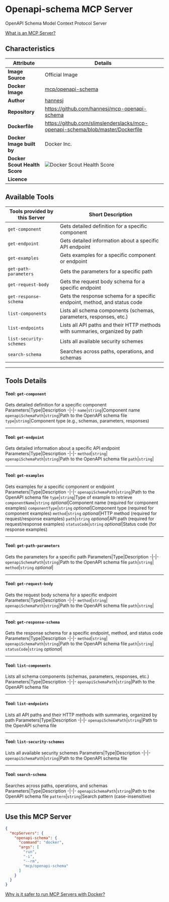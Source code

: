 # Openapi-schema MCP Server

OpenAPI Schema Model Context Protocol Server

[What is an MCP Server?](https://www.anthropic.com/news/model-context-protocol)

## Characteristics
Attribute|Details|
|-|-|
**Image Source**|Official Image
**Docker Image**|[mcp/openapi-schema](https://hub.docker.com/repository/docker/mcp/openapi-schema)
**Author**|[hannesj](https://github.com/hannesj)
**Repository**|https://github.com/hannesj/mcp-openapi-schema
**Dockerfile**|https://github.com/slimslenderslacks/mcp-openapi-schema/blob/master/Dockerfile
**Docker Image built by**|Docker Inc.
**Docker Scout Health Score**| ![Docker Scout Health Score](https://api.scout.docker.com/v1/policy/insights/org-image-score/badge/mcp/openapi-schema)
**Licence**|

## Available Tools
Tools provided by this Server|Short Description
-|-
`get-component`|Gets detailed definition for a specific component|
`get-endpoint`|Gets detailed information about a specific API endpoint|
`get-examples`|Gets examples for a specific component or endpoint|
`get-path-parameters`|Gets the parameters for a specific path|
`get-request-body`|Gets the request body schema for a specific endpoint|
`get-response-schema`|Gets the response schema for a specific endpoint, method, and status code|
`list-components`|Lists all schema components (schemas, parameters, responses, etc.)|
`list-endpoints`|Lists all API paths and their HTTP methods with summaries, organized by path|
`list-security-schemes`|Lists all available security schemes|
`search-schema`|Searches across paths, operations, and schemas|

---
## Tools Details

#### Tool: **`get-component`**
Gets detailed definition for a specific component
Parameters|Type|Description
-|-|-
`name`|`string`|Component name
`openapiSchemaPath`|`string`|Path to the OpenAPI schema file
`type`|`string`|Component type (e.g., schemas, parameters, responses)

---
#### Tool: **`get-endpoint`**
Gets detailed information about a specific API endpoint
Parameters|Type|Description
-|-|-
`method`|`string`|
`openapiSchemaPath`|`string`|Path to the OpenAPI schema file
`path`|`string`|

---
#### Tool: **`get-examples`**
Gets examples for a specific component or endpoint
Parameters|Type|Description
-|-|-
`openapiSchemaPath`|`string`|Path to the OpenAPI schema file
`type`|`string`|Type of example to retrieve
`componentName`|`string` *optional*|Component name (required for component examples)
`componentType`|`string` *optional*|Component type (required for component examples)
`method`|`string` *optional*|HTTP method (required for request/response examples)
`path`|`string` *optional*|API path (required for request/response examples)
`statusCode`|`string` *optional*|Status code (for response examples)

---
#### Tool: **`get-path-parameters`**
Gets the parameters for a specific path
Parameters|Type|Description
-|-|-
`openapiSchemaPath`|`string`|Path to the OpenAPI schema file
`path`|`string`|
`method`|`string` *optional*|

---
#### Tool: **`get-request-body`**
Gets the request body schema for a specific endpoint
Parameters|Type|Description
-|-|-
`method`|`string`|
`openapiSchemaPath`|`string`|Path to the OpenAPI schema file
`path`|`string`|

---
#### Tool: **`get-response-schema`**
Gets the response schema for a specific endpoint, method, and status code
Parameters|Type|Description
-|-|-
`method`|`string`|
`openapiSchemaPath`|`string`|Path to the OpenAPI schema file
`path`|`string`|
`statusCode`|`string` *optional*|

---
#### Tool: **`list-components`**
Lists all schema components (schemas, parameters, responses, etc.)
Parameters|Type|Description
-|-|-
`openapiSchemaPath`|`string`|Path to the OpenAPI schema file

---
#### Tool: **`list-endpoints`**
Lists all API paths and their HTTP methods with summaries, organized by path
Parameters|Type|Description
-|-|-
`openapiSchemaPath`|`string`|Path to the OpenAPI schema file

---
#### Tool: **`list-security-schemes`**
Lists all available security schemes
Parameters|Type|Description
-|-|-
`openapiSchemaPath`|`string`|Path to the OpenAPI schema file

---
#### Tool: **`search-schema`**
Searches across paths, operations, and schemas
Parameters|Type|Description
-|-|-
`openapiSchemaPath`|`string`|Path to the OpenAPI schema file
`pattern`|`string`|Search pattern (case-insensitive)

---
## Use this MCP Server

```json
{
  "mcpServers": {
    "openapi-schema": {
      "command": "docker",
      "args": [
        "run",
        "-i",
        "--rm",
        "mcp/openapi-schema"
      ]
    }
  }
}
```

[Why is it safer to run MCP Servers with Docker?](https://www.docker.com/blog/the-model-context-protocol-simplifying-building-ai-apps-with-anthropic-claude-desktop-and-docker/)
